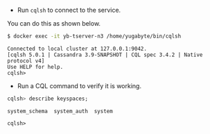 
* Run `cqlsh` to connect to the service.

You can do this as shown below.

```sh
$ docker exec -it yb-tserver-n3 /home/yugabyte/bin/cqlsh
```

```
Connected to local cluster at 127.0.0.1:9042.
[cqlsh 5.0.1 | Cassandra 3.9-SNAPSHOT | CQL spec 3.4.2 | Native protocol v4]
Use HELP for help.
cqlsh> 
```

* Run a CQL command to verify it is working.

```sql
cqlsh> describe keyspaces;
```

```
system_schema  system_auth  system

cqlsh>
```
